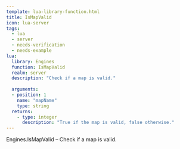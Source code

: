 ```yaml
---
template: lua-library-function.html
title: IsMapValid
icon: lua-server
tags:
  - lua
  - server
  - needs-verification
  - needs-example
lua:
  library: Engines
  function: IsMapValid
  realm: server
  description: "Check if a map is valid."
  
  arguments:
  - position: 1
    name: "mapName"
    type: string
  returns:
    - type: integer
      description: "True if the map is valid, false otherwise."
---
```


<div class="lua__search__keywords">
Engines.IsMapValid &#x2013; Check if a map is valid.
</div>
